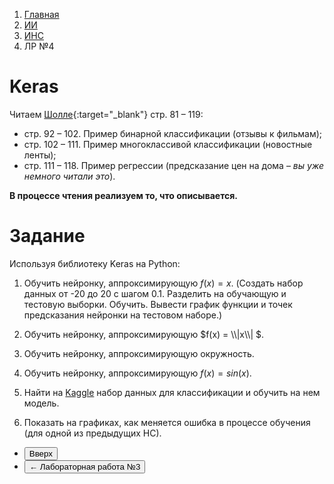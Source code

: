 <ol class="breadcrumb">
  <li class="breadcrumb-item"><a href="{{ site.baseurl }}">Главная</a></li>
  <li class="breadcrumb-item"><a href="{{ site.baseurl }}/artificial-intelligence/index.html">ИИ</a></li>
  <li class="breadcrumb-item"><a href="{{ site.baseurl }}/artificial-intelligence/ANN/index.html">ИНС</a></li>
  <li class="breadcrumb-item active">ЛР №4</li>
</ol>

<nav>
  <ul></ul>
</nav>

# Keras

Читаем [Шолле](https://codernet.ru/books/python/glubokoe_obuchenie_na_python_sholle_fransua/){:target="_blank"} стр. 81 – 119:
* стр. 92 – 102. Пример бинарной классификации (отзывы к фильмам);
* стр. 102 – 111. Пример многоклассивой классификации (новостные ленты);
* стр. 111 – 118. Пример регрессии (предсказание цен на дома – *вы уже немного читали это*).

**В процессе чтения реализуем то, что описывается.**

# Задание

Используя библиотеку Keras на Python:

1. Обучить нейронку, аппроксимирующую $f(x) = x$. (Создать набор данных от -20 до 20 с шагом 0.1. Разделить на обучающую и тестовую выборки. Обучить. Вывести график функции и точек предсказания нейронки на тестовом наборе.)

2. Обучить нейронку, аппроксимирующую $f(x) = \\\\|x\\\\| $.

3. Обучить нейронку, аппроксимирующую окружность.

4. Обучить нейронку, аппроксимирующую $f(x) = sin(x)$.

5. Найти на [Kaggle](https://www.kaggle.com/datasets) набор данных для классификации и обучить на нем модель.

6. Показать на графиках, как меняется ошибка в процессе обучения (для одной из предыдущих НС).

<div class="row">
  <div class="col-lg-12">
    <ul class="list-unstyled">
      <li class="float-end">
        <button type="button" class="btn btn-outline-primary" onclick="window.location.href='#обратное-распространение-ошибки';">Вверх</button>
      </li>
      <!-- <li  class="float-end">
       <button type="button" class="btn btn-primary" onclick="window.location.href='{{ site.baseurl }}/artificial-intelligence/ANN/labs/lab5.html';">Лабораторная работа №5 →</button>
     </li> -->
      <li>
        <button type="button" class="btn btn-primary" onclick="window.location.href='{{ site.baseurl }}/artificial-intelligence/ANN/labs/lab3.html';">← Лабораторная работа №3</button>
      </li>
    </ul>
  </div>
</div>
